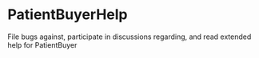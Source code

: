 # PatientBuyerHelp
File bugs against, participate in discussions regarding, and read extended help for PatientBuyer
